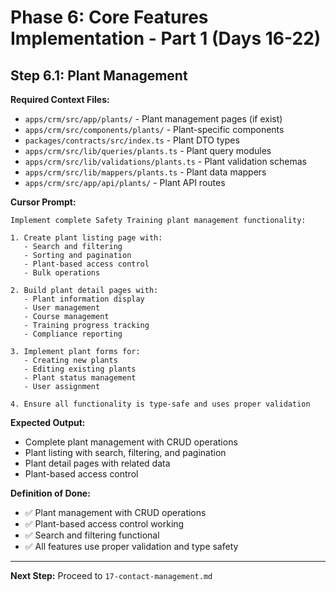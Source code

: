 # Phase 6: Core Features Implementation - Part 1 (Days 16-22)

## Step 6.1: Plant Management

**Required Context Files:**
- `apps/crm/src/app/plants/` - Plant management pages (if exist)
- `apps/crm/src/components/plants/` - Plant-specific components
- `packages/contracts/src/index.ts` - Plant DTO types
- `apps/crm/src/lib/queries/plants.ts` - Plant query modules
- `apps/crm/src/lib/validations/plants.ts` - Plant validation schemas
- `apps/crm/src/lib/mappers/plants.ts` - Plant data mappers
- `apps/crm/src/app/api/plants/` - Plant API routes

**Cursor Prompt:**

```
Implement complete Safety Training plant management functionality:

1. Create plant listing page with:
   - Search and filtering
   - Sorting and pagination
   - Plant-based access control
   - Bulk operations

2. Build plant detail pages with:
   - Plant information display
   - User management
   - Course management
   - Training progress tracking
   - Compliance reporting

3. Implement plant forms for:
   - Creating new plants
   - Editing existing plants
   - Plant status management
   - User assignment

4. Ensure all functionality is type-safe and uses proper validation
```

**Expected Output:**

- Complete plant management with CRUD operations
- Plant listing with search, filtering, and pagination
- Plant detail pages with related data
- Plant-based access control

**Definition of Done:**

- ✅ Plant management with CRUD operations
- ✅ Plant-based access control working
- ✅ Search and filtering functional
- ✅ All features use proper validation and type safety

---

**Next Step:** Proceed to `17-contact-management.md`